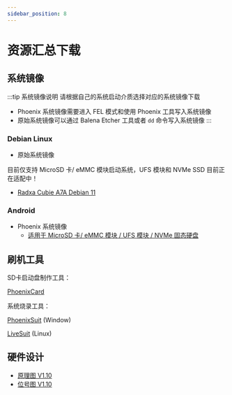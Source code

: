 ```yaml
---
sidebar_position: 8
---
```


# 资源汇总下载

## 系统镜像

:::tip 系统镜像说明
请根据自己的系统启动介质选择对应的系统镜像下载

- Phoenix 系统镜像需要进入 FEL 模式和使用 Phoenix 工具写入系统镜像
- 原始系统镜像可以通过 Balena Etcher 工具或者 `dd` 命令写入系统镜像
  :::

### Debian Linux

- 原始系统镜像

目前仅支持 MicroSD 卡/ eMMC 模块启动系统，UFS 模块和 NVMe SSD 目前正在适配中！

- [Radxa Cubie A7A Debian 11](radxa-cubie-a7z_bullseye_kde_t5.output_512.img.xz)

### Android

- Phoenix 系统镜像
  - [适用于 MicroSD 卡/ eMMC 模块 / UFS 模块 / NVMe 固态硬盘](https://github.com/radxa/manifests/releases/download/a733-radxa_a7a-v1.0/a733_android13_radxa_a7a_20250814_uart0.zip)

## 刷机工具

SD卡启动盘制作工具：

[PhoenixCard](https://dl.radxa.com/tools/windows/PhoenixCard_V4.3.1.zip)

系统烧录工具：

[PhoenixSuit](https://dl.radxa.com/tools/windows/PhoenixSuit_V2.0.4.zip) (Window)

[LiveSuit](https://dl.radxa.com/tools/linux/LiveSuit_Linux_V3.0.8.zip) (Linux)

## 硬件设计

- [原理图 V1.10](https://dl.radxa.com/cubie/a7a/docs/hw/radxa_cubie_a7a_v1.10_schematic.pdf)
- [位号图 V1.10](https://dl.radxa.com/cubie/a7a/docs/hw/radxa_cubie_a7a_v1.10_Components_Placement_map.pdf)
